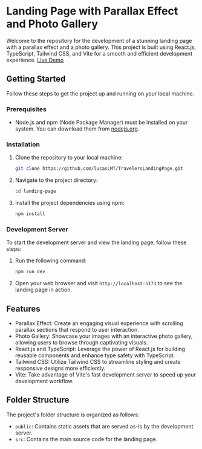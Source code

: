 # Landing Page with Parallax Effect and Photo Gallery

Welcome to the repository for the development of a stunning landing page with a parallax effect and a photo gallery. This project is built using React.js, TypeScript, Tailwind CSS, and Vite for a smooth and efficient development experience. [Live Demo](https://lucaslmt.github.io/TravelersLandingPage)

## Getting Started

Follow these steps to get the project up and running on your local machine.

### Prerequisites

- Node.js and npm (Node Package Manager) must be installed on your system. You can download them from [nodejs.org](https://nodejs.org/).

### Installation

1. Clone the repository to your local machine:

   ```bash
   git clone https://github.com/lucasLMT/TravelersLandingPage.git
   ```

2. Navigate to the project directory:

   ```bash
   cd landing-page
   ```

3. Install the project dependencies using npm:

   ```bash
   npm install
   ```

### Development Server

To start the development server and view the landing page, follow these steps:

1. Run the following command:

   ```bash
   npm run dev
   ```

2. Open your web browser and visit `http://localhost:5173` to see the landing page in action.

## Features

- Parallax Effect: Create an engaging visual experience with scrolling parallax sections that respond to user interaction.
- Photo Gallery: Showcase your images with an interactive photo gallery, allowing users to browse through captivating visuals.
- React.js and TypeScript: Leverage the power of React.js for building reusable components and enhance type safety with TypeScript.
- Tailwind CSS: Utilize Tailwind CSS to streamline styling and create responsive designs more efficiently.
- Vite: Take advantage of Vite's fast development server to speed up your development workflow.

## Folder Structure

The project's folder structure is organized as follows:

- `public`: Contains static assets that are served as-is by the development server.
- `src`: Contains the main source code for the landing page.
